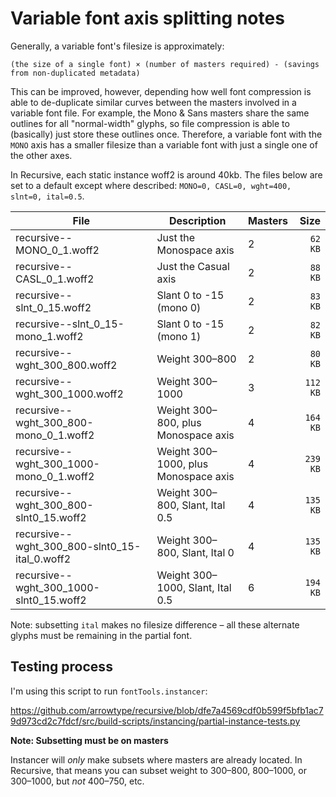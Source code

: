 # Variable font axis splitting notes

Generally, a variable font's filesize is approximately:

```
(the size of a single font) × (number of masters required) - (savings from non-duplicated metadata)
```

This can be improved, however, depending how well font compression is able to de-duplicate similar curves between the masters involved in a variable font file. For example, the Mono & Sans masters share the same outlines for all "normal-width" glyphs, so file compression is able to (basically) just store these outlines once. Therefore, a variable font with the `MONO` axis has a smaller filesize than a variable font with just a single one of the other axes. 

In Recursive, each static instance woff2 is around 40kb. The files below are set to a default except where described: `MONO=0, CASL=0, wght=400, slnt=0, ital=0.5`.

| File                                            | Description                          | Masters | Size     |
| ----------------------------------------------- | ------------------------------------ | ------- | -------: |
| recursive--MONO_0_1.woff2                       | Just the Monospace axis              | 2       |  `62 KB` |
| recursive--CASL_0_1.woff2                       | Just the Casual axis                 | 2       |  `88 KB` |
| recursive--slnt_0_15.woff2                      | Slant 0 to -15 (mono 0)              | 2       |  `83 KB` |
| recursive--slnt_0_15-mono_1.woff2               | Slant 0 to -15 (mono 1)              | 2       |  `82 KB` |
| recursive--wght_300_800.woff2                   | Weight 300–800                       | 2       |  `80 KB` |
| recursive--wght_300_1000.woff2                  | Weight 300–1000                      | 3       | `112 KB` |
| recursive--wght_300_800-mono_0_1.woff2          | Weight 300–800, plus Monospace axis  | 4       | `164 KB` |
| recursive--wght_300_1000-mono_0_1.woff2         | Weight 300–1000, plus Monospace axis | 4       | `239 KB` |
| recursive--wght_300_800-slnt0_15.woff2          | Weight 300–800, Slant, Ital 0.5      | 4       | `135 KB` |
| recursive--wght_300_800-slnt0_15-ital_0.woff2   | Weight 300–800, Slant, Ital 0        | 4       | `135 KB` |
| recursive--wght_300_1000-slnt0_15.woff2         | Weight 300–1000, Slant, Ital 0.5     | 6       | `194 KB` |

Note: subsetting `ital` makes no filesize difference – all these alternate glyphs must be remaining in the partial font.

## Testing process

I'm using this script to run `fontTools.instancer`: 

https://github.com/arrowtype/recursive/blob/dfe7a4569cdf0b599f5bfb1ac79d973cd2c7fdcf/src/build-scripts/instancing/partial-instance-tests.py

**Note: Subsetting must be on masters**

Instancer will *only* make subsets where masters are already located. In Recursive, that means you can subset weight to 300–800, 800–1000, or 300–1000, but *not* 400–750, etc.
